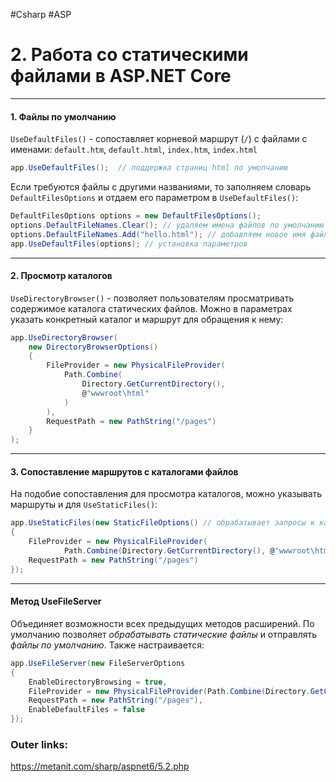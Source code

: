 #Csharp #ASP

# 2. Работа со статическими файлами в ASP.NET Core

---
#### 1. Файлы по умолчанию
`UseDefaultFiles()` - сопоставляет корневой маршрут (`/`) с файлами с именами: `default.htm`, `default.html`, `index.htm`, `index.html`
```csharp
app.UseDefaultFiles();  // поддержка страниц html по умолчанию
```

Если требуются файлы с другими названиями, то заполняем словарь `DefaultFilesOptions` и отдаем его параметром в `UseDefaultFiles()`:
```csharp
DefaultFilesOptions options = new DefaultFilesOptions();
options.DefaultFileNames.Clear(); // удаляем имена файлов по умолчанию
options.DefaultFileNames.Add("hello.html"); // добавляем новое имя файла
app.UseDefaultFiles(options); // установка параметров
```

---
#### 2. Просмотр каталогов
`UseDirectoryBrowser()` - позволяет пользователям просматривать содержимое каталога статических файлов.
Можно в параметрах указать конкретный каталог и маршрут для обращения к нему:
```csharp
app.UseDirectoryBrowser(
	new DirectoryBrowserOptions()
	{
	    FileProvider = new PhysicalFileProvider(
		    Path.Combine(
			    Directory.GetCurrentDirectory(), 
			    @"wwwroot\html"
			)
		),
	    RequestPath = new PathString("/pages")
	}
);
```

---
#### 3. Сопоставление маршрутов с каталогами файлов
На подобие сопоставления для просмотра каталогов, можно указывать маршруты и для `UseStaticFiles()`:
```csharp
app.UseStaticFiles(new StaticFileOptions() // обрабатывает запросы к каталогу wwwroot/html
{
    FileProvider = new PhysicalFileProvider(
            Path.Combine(Directory.GetCurrentDirectory(), @"wwwroot\html")),
    RequestPath = new PathString("/pages")
});
```

---
#### Метод UseFileServer
Объединяет возможности всех предыдущих методов расширений.
По умолчанию позволяет *обрабатывать статические файлы* и отправлять *файлы по умолчанию*.
Также настраивается:
```csharp
app.UseFileServer(new FileServerOptions
{
    EnableDirectoryBrowsing = true,
    FileProvider = new PhysicalFileProvider(Path.Combine(Directory.GetCurrentDirectory(), @"wwwroot\html")),
    RequestPath = new PathString("/pages"),
    EnableDefaultFiles = false
});
```

### Outer links:
https://metanit.com/sharp/aspnet6/5.2.php